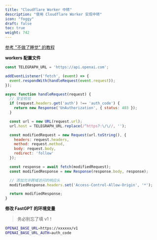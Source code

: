 ```yaml
---
title: "Cloudflare Worker 中转"
description: "使用 Cloudflare Worker 实现中转"
icon: "foggy"
draft: false
toc: true
weight: 742
---
```


[参考 "不做了睡觉" 的教程](https://gravel-twister-d32.notion.site/FastGPT-API-ba7bb261d5fd4fd9bbb2f0607dacdc9e)

**workers 配置文件**

```js
const TELEGRAPH_URL = 'https://api.openai.com';

addEventListener('fetch', (event) => {
  event.respondWith(handleRequest(event.request));
});

async function handleRequest(request) {
  // 安全校验
  if (request.headers.get('auth') !== 'auth_code') {
    return new Response('UnAuthorization', { status: 403 });
  }

  const url = new URL(request.url);
  url.host = TELEGRAPH_URL.replace(/^https?:\/\//, '');

  const modifiedRequest = new Request(url.toString(), {
    headers: request.headers,
    method: request.method,
    body: request.body,
    redirect: 'follow'
  });

  const response = await fetch(modifiedRequest);
  const modifiedResponse = new Response(response.body, response);

  // 添加允许跨域访问的响应头
  modifiedResponse.headers.set('Access-Control-Allow-Origin', '*');

  return modifiedResponse;
}
```

**修改 FastGPT 的环境变量**

> 务必别忘了填 v1！

```bash
OPENAI_BASE_URL=https://xxxxxx/v1
OPENAI_BASE_URL_AUTH=auth_code
```
